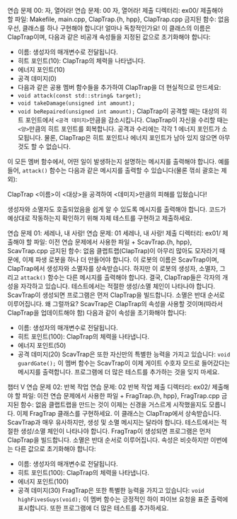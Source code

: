 연습 문제 00: 자, 열어라!
연습 문제: 00
자, 열어라!
제출 디렉터리: ex00/
제출해야 할 파일: Makefile, main.cpp, ClapTrap.{h, hpp}, ClapTrap.cpp
금지된 함수: 없음
우선, 클래스를 하나 구현해야 합니다! 얼마나 독창적인가요!
이 클래스의 이름은 ClapTrap이며, 다음과 같은 비공개 속성들을 지정된 값으로 초기화해야 합니다:
- 이름: 생성자의 매개변수로 전달됩니다.
- 히트 포인트(10): ClapTrap의 체력을 나타냅니다.
- 에너지 포인트(10)
- 공격 데미지(0)
- 
  다음과 같은 공용 멤버 함수들을 추가하여 ClapTrap을 더 현실적으로 만드세요:
- `void attack(const std::string& target);`
- `void takeDamage(unsigned int amount);`
- `void beRepaired(unsigned int amount);`
  ClapTrap이 공격할 때는 대상의 히트 포인트에서 `<공격 데미지>`만큼을 감소시킵니다.
  ClapTrap이 자신을 수리할 때는 `<양>`만큼의 히트 포인트를 회복합니다. 공격과 수리에는 각각 1 에너지 포인트가 소모됩니다. 물론, ClapTrap은 히트 포인트나 에너지 포인트가 남아 있지 않으면 아무 것도 할 수 없습니다.

이 모든 멤버 함수에서, 어떤 일이 발생하는지 설명하는 메시지를 출력해야 합니다. 예를 들어, `attack()` 함수는 다음과 같은 메시지를 출력할 수 있습니다(물론 꺾쇠 괄호는 제외):

ClapTrap <이름>이 <대상>을 공격하여 <데미지>만큼의 피해를 입혔습니다!

생성자와 소멸자도 호출되었음을 쉽게 알 수 있도록 메시지를 출력해야 합니다.
코드가 예상대로 작동하는지 확인하기 위해 자체 테스트를 구현하고 제출하세요.



연습 문제 01: 세레나, 내 사랑!
연습 문제: 01
세레나, 내 사랑!
제출 디렉터리: ex01/
제출해야 할 파일: 이전 연습 문제에서 사용한 파일 + ScavTrap.{h, hpp}, ScavTrap.cpp
금지된 함수: 없음
클랩트랩(ClapTrap)이 아무리 많아도 모자라기 때문에, 이제 파생 로봇을 하나 더 만들어야 합니다.
이 로봇의 이름은 ScavTrap이며, ClapTrap에서 생성자와 소멸자를 상속받습니다. 하지만 이 로봇의 생성자, 소멸자, 그리고 `attack()` 함수는 다른 메시지를 출력해야 합니다.
결국, ClapTrap들은 각자의 개성을 자각하고 있습니다.
테스트에서는 적절한 생성/소멸 체인이 나타나야 합니다.
ScavTrap이 생성되면 프로그램은 먼저 ClapTrap을 빌드합니다. 소멸은 반대 순서로 이루어집니다. 왜 그럴까요?
ScavTrap은 ClapTrap의 속성을 사용할 것이며(따라서 ClapTrap을 업데이트해야 함) 다음과 같이 속성을 초기화해야 합니다:
- 이름: 생성자의 매개변수로 전달됩니다.
- 히트 포인트(100): ClapTrap의 체력을 나타냅니다.
- 에너지 포인트(50)
- 공격 데미지(20)
  ScavTrap은 또한 자신만의 특별한 능력을 가지고 있습니다:
  `void guardGate();`
  이 멤버 함수는 ScavTrap이 이제 게이트 수호자 모드로 들어갔다는 메시지를 출력합니다.
  프로그램에 더 많은 테스트를 추가하는 것을 잊지 마세요.

챕터 V
연습 문제 02: 반복 작업
연습 문제: 02
반복 작업
제출 디렉터리: ex02/
제출해야 할 파일: 이전 연습 문제에서 사용한 파일 + FragTrap.{h, hpp}, FragTrap.cpp
금지된 함수: 없음
클랩트랩을 만드는 것이 이제는 신경을 거스르게 시작했을지도 모릅니다.
이제 FragTrap 클래스를 구현하세요. 이 클래스는 ClapTrap에서 상속받습니다. ScavTrap과 매우 유사하지만, 생성 및 소멸 메시지는 달라야 합니다. 테스트에서는 적절한 생성/소멸 체인이 나타나야 합니다. FragTrap이 생성되면 프로그램은 먼저 ClapTrap을 빌드합니다. 소멸은 반대 순서로 이루어집니다.
속성은 비슷하지만 이번에는 다른 값으로 초기화해야 합니다:
- 이름: 생성자의 매개변수로 전달됩니다.
- 히트 포인트(100): ClapTrap의 체력을 나타냅니다.
- 에너지 포인트(100)
- 공격 데미지(30)
  FragTrap은 또한 특별한 능력을 가지고 있습니다:
  `void highFivesGuys(void);`
  이 멤버 함수는 긍정적인 하이 파이브 요청을 표준 출력에 표시합니다.
  또한 프로그램에 더 많은 테스트를 추가하세요.
